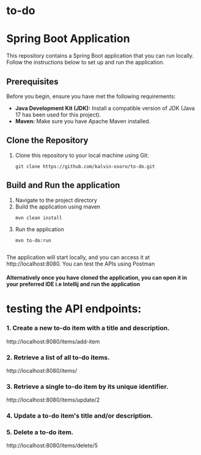 # to-do


# Spring Boot Application

This repository contains a Spring Boot application that you can run locally. Follow the instructions below to set up and run the application.

## Prerequisites

Before you begin, ensure you have met the following requirements:

- **Java Development Kit (JDK):** Install a compatible version of JDK (Java 17 has been used for this project).
- **Maven:** Make sure you have Apache Maven installed.

## Clone the Repository

1. Clone this repository to your local machine using Git:

   ```shell
   git clone https://github.com/kalvin-osoro/to-do.git

## Build and Run the application

1. Navigate to the project directory
2. Build the application using maven
   ```shell
   mvn clean install
3. Run the application
   ```shell
   mvn to-do:run

   
The application will start locally, and you can access it at http://localhost:8080.
You can test the APIs using Postman

#### Alternatively once you have cloned the application, you can open it in your preferred IDE i.e Intellij and run the application   



# testing the API endpoints:

### 1. Create a new to-do item with a title and description.
   http://localhost:8080/items/add-item
### 2.  Retrieve a list of all to-do items.
  http://localhost:8080/items/
### 3. Retrieve a single to-do item by its unique identifier.
   http://localhost:8080/items/update/2
### 4.  Update a to-do item's title and/or description.

### 5. Delete a to-do item.
   http://localhost:8080/items/delete/5
   
   





   
